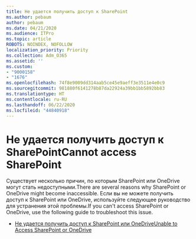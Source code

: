 ```yaml
---
title: Не удается получить доступ к SharePoint
ms.author: pebaum
author: pebaum
ms.date: 04/21/2020
ms.audience: ITPro
ms.topic: article
ROBOTS: NOINDEX, NOFOLLOW
localization_priority: Priority
ms.collection: Adm_O365
ms.assetid: ''
ms.custom:
- "9000158"
- "1676"
ms.openlocfilehash: 74f8e9009dd314aab5ce45e9aeff3e3511e4e0c9
ms.sourcegitcommit: 981880f6141278b87da22924a39bb1bb5892bb83
ms.translationtype: HT
ms.contentlocale: ru-RU
ms.lasthandoff: 06/22/2020
ms.locfileid: "44840918"
---
```

# <a name="cannot-access-sharepoint"></a><span data-ttu-id="31fcc-102">Не удается получить доступ к SharePoint</span><span class="sxs-lookup"><span data-stu-id="31fcc-102">Cannot access SharePoint</span></span>

<span data-ttu-id="31fcc-103">Существует несколько причин, по которым SharePoint или OneDrive могут стать недоступными.</span><span class="sxs-lookup"><span data-stu-id="31fcc-103">There are several reasons why SharePoint or OneDrive might become inaccessible.</span></span> <span data-ttu-id="31fcc-104">Если вы не можете получить доступ к SharePoint или OneDrive, используйте следующее руководство для устранения этой проблемы.</span><span class="sxs-lookup"><span data-stu-id="31fcc-104">If you can't access SharePoint or OneDrive, use the following guide to troubleshoot this issue.</span></span>

- [<span data-ttu-id="31fcc-105">Не удается получить доступ к SharePoint или OneDrive</span><span class="sxs-lookup"><span data-stu-id="31fcc-105">Unable to Access SharePoint or OneDrive</span></span>](https://docs.microsoft.com/sharepoint/troubleshoot/sharing-and-permissions/sharepoint-online-inaccessible)
